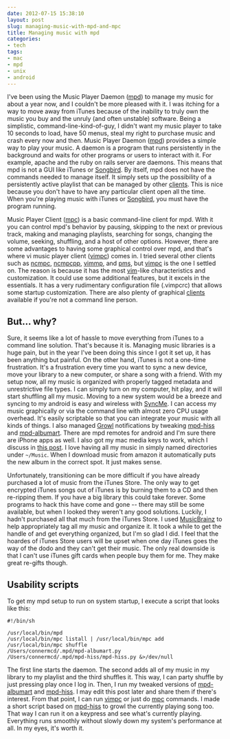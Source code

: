 ```yaml
---
date: 2012-07-15 15:38:10
layout: post
slug: managing-music-with-mpd-and-mpc
title: Managing music with mpd
categories:
- tech
tags:
- mac
- mpd
- unix
- android
---
```


I've been using the Music Player Daemon ([mpd][]) to manage my music for about a year now, and I couldn't be more pleased with it. I was itching for a way to move away from iTunes because of the inability to truly own the music you buy and the unruly (and often unstable) software. Being a simplistic, command-line-kind-of-guy, I didn't want my music player to take 10 seconds to load, have 50 menus, steal my right to purchase music and crash every now and then. Music Player Daemon ([mpd][]) provides a simple way to play your music. A daemon is a program that runs persistently in the background and waits for other programs or users to interact with it. For example, apache and the ruby on rails server are daemons. This means that mpd is not a GUI like iTunes or [Songbird][]. By itself, mpd does not have the commands needed to manage itself. It simply sets up the possibility of a persistently active playlist that can be managed by other [clients][]. This is nice because you don't have to have any particular client open all the time. When you're playing music with iTunes or [Songbird][], you must have the program running.

Music Player Client ([mpc][]) is a basic command-line client for mpd. With it you can control mpd's behavior by pausing, skipping to the next or previous track, making and managing playlists, searching for songs, changing the volume, seeking, shuffling, and a host of other options. However, there are some advantages to having some graphical control over mpd, and that's where vi music player client ([vimpc][]) comes in. I tried several other clients such as [ncmpc][], [ncmpcpp][], [vimmp][], and [pms][], but [vimpc][] is the one I settled on. The reason is because it has the most [vim][]-like characteristics and customization. It could use some additional features, but it excels in the essentials. It has a very rudimentary configuration file (.vimpcrc) that allows some startup customization. There are also plenty of graphical [clients][] available if you're not a command line person.

## But... why?

Sure, it seems like a lot of hassle to move everything from iTunes to a command line solution. That's because it is. Managing music libraries is a huge pain, but in the year I've been doing this since I got it set up, it has been anything but painful. On the other hand, iTunes is not a one-time frustration. It's a frustration every time you want to sync a new device, move your library to a new computer, or share a song with a friend. With my setup now, all my music is organized with properly tagged metadata and unrestrictive file types. I can simply turn on my computer, hit play, and it will start shuffling all my music. Moving to a new system would be a breeze and syncing to my android is easy and wireless with [SyncMe][]. I can access my music graphically or via the command line with almost zero CPU usage overhead. It's easily scriptable so that you can integrate your music with all kinds of things. I also managed [Growl][] notifications by tweaking [mpd-hiss][] and [mpd-albumart][]. There are mpd remotes for android and I'm sure there are iPhone apps as well. I also got my mac media keys to work, which I discuss in [this post](http://connermcd.com/blog/2012/01/02/control-mpd-with-mac-media-keys/). I love having all my music in simply named directories under `~/Music`. When I download music from amazon it automatically puts the new album in the correct spot. It just makes sense.

Unfortunately, transitioning can be more difficult if you have already purchased a lot of music from the iTunes Store. The only way to get encrypted iTunes songs out of iTunes is by burning them to a CD and then re-ripping them. If you have a big library this could take forever. Some programs to hack this have come and gone -- there may still be some available, but when I looked they weren't any good solutions. Luckily, I hadn't purchased all that much from the iTunes Store. I used [MusicBrainz][] to help appropriately tag all my music and organize it. It took a while to get the handle of and get everything organized, but I'm so glad I did. I feel that the hoardes of iTunes Store users will be upset when one day iTunes goes the way of the dodo and they can't get their music. The only real downside is that I can't use iTunes gift cards when people buy them for me. They make great re-gifts though.

## Usability scripts

To get my mpd setup to run on system startup, I execute a script that looks like this:

```
#!/bin/sh

/usr/local/bin/mpd
/usr/local/bin/mpc listall | /usr/local/bin/mpc add
/usr/local/bin/mpc shuffle
/Users/connermcd/.mpd/mpd-albumart.py
/Users/connermcd/.mpd/mpd-hiss/mpd-hiss.py &>/dev/null
```

The first line starts the daemon. The second adds all of my music in my library to my playlist and the third shuffles it. This way, I can party shuffle by just pressing play once I log in. Then, I run my tweaked versions of [mpd-albumart][] and [mpd-hiss][]. I may edit this post later and share them if there's interest. From that point, I can run [vimpc][] or just do [mpc][] commands. I made a short script based on [mpd-hiss][] to growl the currently playing song too. That way I can run it on a keypress and see what's currently playing. Everything runs smoothly without slowly down my system's performance at all. In my eyes, it's worth it.

   [mpd]: http://mpd.wikia.com/wiki/Install
   [clients]: http://mpd.wikia.com/wiki/Clients
   [Songbird]: http://getsongbird.com/
   [mpc]: http://sourceforge.net/projects/musicpd/files/mpc/0.22/mpc-0.22.tar.bz2/download
   [vimpc]: https://github.com/richo/vimpc
   [ncmpc]: http://sourceforge.net/projects/musicpd/files/ncmpc/0.20/ncmpc-0.20.tar.bz2/download
   [ncmpcpp]: http://unkart.ovh.org/ncmpcpp/
   [vimmp]: http://www.vim.org/scripts/script.php?script_id=2369
   [pms]: http://pms.sourceforge.net/
   [vim]: http://www.vim.org/index.php
   [SyncMe]: https://play.google.com/store/apps/details?id=com.bv.wifisync&hl=en
   [Growl]: http://growl.info/
   [mpd-hiss]: https://github.com/ahihi/mpd-hiss
   [mpd-albumart]: http://crunchbanglinux.org/forums/topic/4686/howto-mpd/
   [MusicBrainz]: http://musicbrainz.org/
